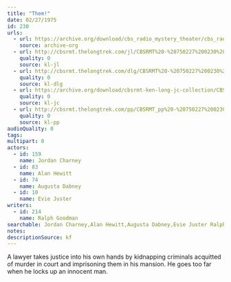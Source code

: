 ```yaml
---
title: "Them!"
date: 02/27/1975
id: 230
urls: 
  - url: https://archive.org/download/cbs_radio_mystery_theater/cbs_radio_mystery_theater-0201-0250.zip/cbs_radio_mystery_theater-0201-0250%2Fcbsrmt_0230_them.mp3
    source: archive-org
  - url: http://cbsrmt.thelongtrek.com/jl/CBSRMT%20-%20750227%200230%20Them!_jl.mp3
    quality: 0
    source: kl-jl
  - url: http://cbsrmt.thelongtrek.com/dlg/CBSRMT%20-%20750227%200230%20Them!.mp3
    quality: 0
    source: kl-dlg
  - url: https://archive.org/download/cbsrmt-ken-long-jc-collection/CBSRMT - 750227 0230 Them vbr kb_jc.mp3
    quality: 0
    source: kl-jc
  - url: http://cbsrmt.thelongtrek.com/pp/CBSRMT_pp%20-%20750227%200230%20Them!.mp3
    quality: 0
    source: kl-pp
audioQuality: 0
tags: 
multipart: 0
actors:  
  - id: 159
    name: Jordan Charney  
  - id: 83
    name: Alan Hewitt  
  - id: 74
    name: Augusta Dabney  
  - id: 10
    name: Evie Juster
writers:  
  - id: 214
    name: Ralph Goodman
searchable: Jordan Charney,Alan Hewitt,Augusta Dabney,Evie Juster Ralph Goodman
notes: 
descriptionSource: kf
---
```

A lawyer takes justice into his own hands by kidnapping criminals acquitted of murder in court and imprisoning them in his mansion. He goes too far when he locks up an innocent man.